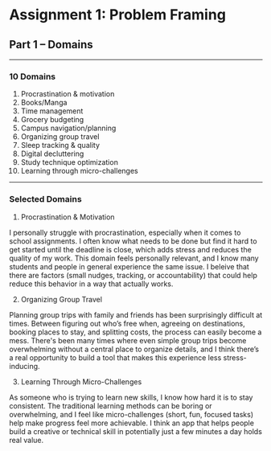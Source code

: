 # Assignment 1: Problem Framing  
## Part 1 – Domains

---

### 10 Domains 

1. Procrastination & motivation
2. Books/Manga
3. Time management
4. Grocery budgeting
5. Campus navigation/planning
6. Organizing group travel
7. Sleep tracking & quality
8. Digital decluttering
9. Study technique optimization
10. Learning through micro-challenges

---

### Selected Domains

1. Procrastination & Motivation

I personally struggle with procrastination, especially when it comes to school assignments. I often know what needs to be done but find it hard to get started until the deadline is close, which adds stress and reduces the quality of my work. This domain feels personally relevant, and I know many students and people in general experience the same issue. I beleive that there are factors (small nudges, tracking, or accountability) that could help reduce this behavior in a way that actually works.

2. Organizing Group Travel

Planning group trips with family and friends has been surprisingly difficult at times. Between figuring out who’s free when, agreeing on destinations, booking places to stay, and splitting costs, the process can easily become a mess. There's been many times where even simple group trips become overwhelming without a central place to organize details, and I think there’s a real opportunity to build a tool that makes this experience less stress-inducing.

3. Learning Through Micro-Challenges

As someone who is trying to learn new skills, I know how hard it is to stay consistent. The traditional learning methods can be boring or overwhelming, and I feel like micro-challenges (short, fun, focused tasks) help make progress feel more achievable. I think an app that helps people build a creative or technical skill in potentially just a few minutes a day holds real value.